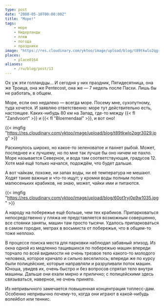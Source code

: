```yaml
---
type: post
date: "2008-05-10T00:00:00Z"
title: "Море!"
tags:
    - море
    - Нидерланды
    - пляж
    - погода
    - праздники
image: "https://res.cloudinary.com/yktoo/image/upload/blog/t89tkwlo2qgr3029.jpg"
places:
    - place0164
aliases:
    - /ru/blog/post/13
---
```


Ох уж эти голландцы… И сегодня у них праздник, Пятидесятница, она же Троица, она же Pentecost, она же — 7 недель после Пасхи. Лишь бы не работать, в общем.

Море, если оно недалеко — всегда море. Посему мне, сухопутному, туда хочется. И заявляю ответственно: море тут действительно есть, настоящее. Каких-нибудь 80&nbsp;км на Запад, где-то между {{< fl "Zandvoort" >}} и {{< fl "Bloemendaal" >}}, и вот оно!

<!--more-->

{{< imgfig "https://res.cloudinary.com/yktoo/image/upload/blog/t89tkwlo2qgr3029.jpg" >}}

Раскинулось широко, но какое-то зеленоватое и пахнет рыбой. Может, последнее и к лучшему, но по мне так лучше бы оно ничем не пахло. Море называется Северное, и вода там соответствующая, градусов 12. Хотя май ещё только начался, подождём, что будет дальше.

А вот чайкам, похоже, ни запах воды, ни её температура не мешают. Ходят такие важные и что-то ищут; у кромки воды полным полно малюсеньких крабиков, не знаю, может, чайки ими и питаются.

{{< imgfig "https://res.cloudinary.com/yktoo/image/upload/blog/60ot1ryj0p9w1035.jpg" >}}

А народу на побережье ещё больше, чем тех крабиков. Припарковаться непосредственно у пляжа не представляется возможным совершенно, все стоянки заняты, машин там просто тысячи. Удалось припарковаться в самом городке, метрах в восьмиста от побережья, что в общем-то тоже неплохо.

В процессе поиска места для парковки наблюдал забавный эпизод. Из окна одной из медленно тащившихся по побережью машин впереди торчало по всей видимости не очень трезвое тело какого-то молодого человека, которое кричало и сильно веселилось; впереди же по курсу были полицейские, которые направляли и разруливали поток машин. Юноша, увидев их, очень быстро и без вопросов спрятал тело внутри машины. Дальше они ехали мирно и прилично; с полицейскими здесь связываться, наверное, не очень принято.

Из непривычного замечается повышенная концентрация топлесс-дам. Особенно непривычно почему-то, когда они играют в какой-нибудь волейбол или теннис.
